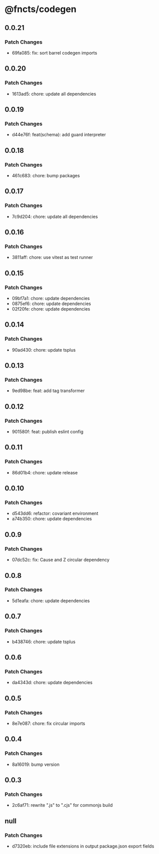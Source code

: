# @fncts/codegen

## 0.0.21

### Patch Changes

- 69fa085: fix: sort barrel codegen imports

## 0.0.20

### Patch Changes

- 1613ad5: chore: update all dependencies

## 0.0.19

### Patch Changes

- d44e76f: feat(schema): add guard interpreter

## 0.0.18

### Patch Changes

- 461c683: chore: bump packages

## 0.0.17

### Patch Changes

- 7c9d204: chore: update all dependencies

## 0.0.16

### Patch Changes

- 3811aff: chore: use vitest as test runner

## 0.0.15

### Patch Changes

- 09bf7a1: chore: update dependencies
- 0875ef6: chore: update dependencies
- 02f20fe: chore: update dependencies

## 0.0.14

### Patch Changes

- 90ad430: chore: update tsplus

## 0.0.13

### Patch Changes

- 9ed98be: feat: add tag transformer

## 0.0.12

### Patch Changes

- 901580f: feat: publish eslint config

## 0.0.11

### Patch Changes

- 86d01b4: chore: update release

## 0.0.10

### Patch Changes

- d543dd6: refactor: covariant environment
- a74b350: chore: update dependencies

## 0.0.9

### Patch Changes

- 07dc52c: fix: Cause and Z circular dependency

## 0.0.8

### Patch Changes

- 5d1eafa: chore: update dependencies

## 0.0.7

### Patch Changes

- b438746: chore: update tsplus

## 0.0.6

### Patch Changes

- da4343d: chore: update dependencies

## 0.0.5

### Patch Changes

- 8e7e087: chore: fix circular imports

## 0.0.4

### Patch Changes

- 8a16019: bump version

## 0.0.3

### Patch Changes

- 2c6af71: rewrite ".js" to ".cjs" for commonjs build

## null

### Patch Changes

- d7320eb: include file extensions in output package.json export fields
